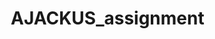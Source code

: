 # AJACKUS_assignment


<!DOCTYPE html>
<html lang="en">
<head>
    <meta charset="UTF-8">
    <meta name="viewport" content="width=device-width, initial-scale=1.0">
    <title>Employee Directory</title>
    <style>
        * {
            margin: 0;
            padding: 0;
            box-sizing: border-box;
        }

        body {
            font-family: 'Segoe UI', Tahoma, Geneva, Verdana, sans-serif;
            background: linear-gradient(135deg, #667eea 0%, #764ba2 100%);
            min-height: 100vh;
            color: #333;
        }

        .container {
            max-width: 1200px;
            margin: 0 auto;
            padding: 20px;
        }

        .header {
            background: rgba(255, 255, 255, 0.95);
            backdrop-filter: blur(10px);
            padding: 20px;
            border-radius: 15px;
            margin-bottom: 30px;
            box-shadow: 0 8px 32px rgba(0, 0, 0, 0.1);
        }

        .header h1 {
            text-align: center;
            color: #2c3e50;
            font-size: 2.5rem;
            margin-bottom: 10px;
        }

        .controls {
            display: flex;
            gap: 15px;
            flex-wrap: wrap;
            align-items: center;
            justify-content: space-between;
            margin-top: 20px;
        }

        .search-bar {
            flex: 1;
            min-width: 250px;
            padding: 12px 20px;
            border: 2px solid #e1e8ed;
            border-radius: 25px;
            font-size: 16px;
            outline: none;
            transition: all 0.3s ease;
        }

        .search-bar:focus {
            border-color: #667eea;
            box-shadow: 0 0 0 3px rgba(102, 126, 234, 0.1);
        }

        .btn {
            padding: 12px 24px;
            border: none;
            border-radius: 25px;
            font-size: 14px;
            font-weight: 600;
            cursor: pointer;
            transition: all 0.3s ease;
            text-transform: uppercase;
            letter-spacing: 0.5px;
        }

        .btn-primary {
            background: linear-gradient(45deg, #667eea, #764ba2);
            color: white;
        }

        .btn-primary:hover {
            transform: translateY(-2px);
            box-shadow: 0 5px 15px rgba(102, 126, 234, 0.4);
        }

        .btn-secondary {
            background: #6c757d;
            color: white;
        }

        .btn-secondary:hover {
            background: #5a6268;
            transform: translateY(-2px);
        }

        .btn-danger {
            background: #dc3545;
            color: white;
        }

        .btn-danger:hover {
            background: #c82333;
            transform: translateY(-2px);
        }

        .sort-controls {
            display: flex;
            gap: 10px;
            align-items: center;
        }

        .sort-select {
            padding: 8px 15px;
            border: 2px solid #e1e8ed;
            border-radius: 20px;
            background: white;
            font-size: 14px;
            outline: none;
            cursor: pointer;
        }

        .filter-panel {
            background: rgba(255, 255, 255, 0.95);
            backdrop-filter: blur(10px);
            padding: 25px;
            border-radius: 15px;
            margin-bottom: 20px;
            box-shadow: 0 8px 32px rgba(0, 0, 0, 0.1);
            display: none;
        }

        .filter-panel.active {
            display: block;
            animation: slideDown 0.3s ease;
        }

        @keyframes slideDown {
            from {
                opacity: 0;
                transform: translateY(-20px);
            }
            to {
                opacity: 1;
                transform: translateY(0);
            }
        }

        .filter-grid {
            display: grid;
            grid-template-columns: repeat(auto-fit, minmax(200px, 1fr));
            gap: 15px;
            margin-bottom: 20px;
        }

        .filter-group {
            display: flex;
            flex-direction: column;
            gap: 8px;
        }

        .filter-group label {
            font-weight: 600;
            color: #2c3e50;
            font-size: 14px;
        }

        .filter-group input,
        .filter-group select {
            padding: 10px;
            border: 2px solid #e1e8ed;
            border-radius: 8px;
            font-size: 14px;
            outline: none;
            transition: border-color 0.3s ease;
        }

        .filter-group input:focus,
        .filter-group select:focus {
            border-color: #667eea;
        }

        .employee-grid {
            display: grid;
            grid-template-columns: repeat(auto-fill, minmax(300px, 1fr));
            gap: 20px;
            margin-bottom: 30px;
        }

        .employee-card {
            background: rgba(255, 255, 255, 0.95);
            backdrop-filter: blur(10px);
            padding: 25px;
            border-radius: 15px;
            box-shadow: 0 8px 32px rgba(0, 0, 0, 0.1);
            transition: all 0.3s ease;
            position: relative;
            overflow: hidden;
        }

        .employee-card:hover {
            transform: translateY(-5px);
            box-shadow: 0 15px 35px rgba(0, 0, 0, 0.15);
        }

        .employee-card::before {
            content: '';
            position: absolute;
            top: 0;
            left: 0;
            right: 0;
            height: 4px;
            background: linear-gradient(45deg, #667eea, #764ba2);
        }

        .employee-card h3 {
            color: #2c3e50;
            margin-bottom: 15px;
            font-size: 1.3rem;
        }

        .employee-info {
            display: flex;
            flex-direction: column;
            gap: 8px;
            margin-bottom: 20px;
        }

        .employee-info span {
            display: flex;
            align-items: center;
            gap: 8px;
            font-size: 14px;
            color: #5a6c7d;
        }

        .employee-info strong {
            color: #2c3e50;
            min-width: 80px;
        }

        .employee-actions {
            display: flex;
            gap: 10px;
            justify-content: flex-end;
        }

        .employee-actions .btn {
            padding: 8px 16px;
            font-size: 12px;
        }

        .form-modal {
            display: none;
            position: fixed;
            top: 0;
            left: 0;
            width: 100%;
            height: 100%;
            background: rgba(0, 0, 0, 0.5);
            backdrop-filter: blur(5px);
            z-index: 1000;
            animation: fadeIn 0.3s ease;
        }

        .form-modal.active {
            display: flex;
            align-items: center;
            justify-content: center;
        }

        @keyframes fadeIn {
            from { opacity: 0; }
            to { opacity: 1; }
        }

        .form-container {
            background: white;
            padding: 30px;
            border-radius: 15px;
            width: 90%;
            max-width: 500px;
            max-height: 80vh;
            overflow-y: auto;
            box-shadow: 0 20px 60px rgba(0, 0, 0, 0.3);
            animation: slideUp 0.3s ease;
        }

        @keyframes slideUp {
            from {
                opacity: 0;
                transform: translateY(50px);
            }
            to {
                opacity: 1;
                transform: translateY(0);
            }
        }

        .form-container h2 {
            color: #2c3e50;
            margin-bottom: 25px;
            text-align: center;
        }

        .form-group {
            margin-bottom: 20px;
        }

        .form-group label {
            display: block;
            margin-bottom: 8px;
            font-weight: 600;
            color: #2c3e50;
        }

        .form-group input,
        .form-group select {
            width: 100%;
            padding: 12px;
            border: 2px solid #e1e8ed;
            border-radius: 8px;
            font-size: 16px;
            outline: none;
            transition: border-color 0.3s ease;
        }

        .form-group input:focus,
        .form-group select:focus {
            border-color: #667eea;
        }

        .form-group.error input,
        .form-group.error select {
            border-color: #dc3545;
        }

        .error-message {
            color: #dc3545;
            font-size: 14px;
            margin-top: 5px;
            display: none;
        }

        .form-group.error .error-message {
            display: block;
        }

        .form-actions {
            display: flex;
            gap: 15px;
            justify-content: center;
            margin-top: 30px;
        }

        .pagination {
            display: flex;
            justify-content: center;
            align-items: center;
            gap: 15px;
            background: rgba(255, 255, 255, 0.95);
            backdrop-filter: blur(10px);
            padding: 20px;
            border-radius: 15px;
            box-shadow: 0 8px 32px rgba(0, 0, 0, 0.1);
        }

        .pagination-info {
            color: #5a6c7d;
            font-size: 14px;
        }

        .pagination-controls {
            display: flex;
            gap: 10px;
            align-items: center;
        }

        .page-btn {
            padding: 8px 12px;
            border: 2px solid #e1e8ed;
            background: white;
            color: #5a6c7d;
            border-radius: 8px;
            cursor: pointer;
            transition: all 0.3s ease;
            font-size: 14px;
        }

        .page-btn:hover,
        .page-btn.active {
            background: #667eea;
            color: white;
            border-color: #667eea;
        }

        .page-btn:disabled {
            opacity: 0.5;
            cursor: not-allowed;
        }

        .items-per-page {
            display: flex;
            align-items: center;
            gap: 10px;
        }

        .items-per-page select {
            padding: 8px 12px;
            border: 2px solid #e1e8ed;
            border-radius: 8px;
            background: white;
            font-size: 14px;
            outline: none;
            cursor: pointer;
        }

        .loading {
            text-align: center;
            padding: 40px;
            color: #5a6c7d;
            font-size: 18px;
        }

        .empty-state {
            text-align: center;
            padding: 60px 20px;
            color: #5a6c7d;
        }

        .empty-state h3 {
            margin-bottom: 10px;
            font-size: 1.5rem;
        }

        @media (max-width: 768px) {
            .controls {
                flex-direction: column;
                align-items: stretch;
            }

            .search-bar {
                min-width: 100%;
            }

            .sort-controls {
                justify-content: center;
            }

            .employee-grid {
                grid-template-columns: 1fr;
            }

            .filter-grid {
                grid-template-columns: 1fr;
            }

            .form-container {
                width: 95%;
                margin: 20px;
            }

            .pagination-controls {
                flex-wrap: wrap;
                justify-content: center;
            }

            .header h1 {
                font-size: 2rem;
            }
        }

        @media (max-width: 480px) {
            .container {
                padding: 10px;
            }

            .header {
                padding: 15px;
            }

            .employee-card {
                padding: 20px;
            }

            .form-container {
                padding: 20px;
            }

            .btn {
                padding: 10px 20px;
                font-size: 13px;
            }
        }
    </style>
</head>
<body>
    <div class="container">
        <div class="header">
            <h1>Employee Directory</h1>
            <div class="controls">
                <input type="text" class="search-bar" id="searchInput" placeholder="Search employees by name or email...">
                <div class="sort-controls">
                    <label for="sortBy">Sort by:</label>
                    <select id="sortBy" class="sort-select">
                        <option value="firstName">First Name</option>
                        <option value="lastName">Last Name</option>
                        <option value="department">Department</option>
                        <option value="role">Role</option>
                    </select>
                </div>
                <button class="btn btn-primary" id="addEmployeeBtn">Add Employee</button>
                <button class="btn btn-secondary" id="filterToggleBtn">Filter</button>
            </div>
        </div>

        <div class="filter-panel" id="filterPanel">
            <div class="filter-grid">
                <div class="filter-group">
                    <label for="filterFirstName">First Name</label>
                    <input type="text" id="filterFirstName" placeholder="Enter first name">
                </div>
                <div class="filter-group">
                    <label for="filterDepartment">Department</label>
                    <select id="filterDepartment">
                        <option value="">All Departments</option>
                        <option value="HR">HR</option>
                        <option value="IT">IT</option>
                        <option value="Finance">Finance</option>
                        <option value="Marketing">Marketing</option>
                        <option value="Sales">Sales</option>
                    </select>
                </div>
                <div class="filter-group">
                    <label for="filterRole">Role</label>
                    <select id="filterRole">
                        <option value="">All Roles</option>
                        <option value="Manager">Manager</option>
                        <option value="Developer">Developer</option>
                        <option value="Designer">Designer</option>
                        <option value="Analyst">Analyst</option>
                        <option value="Coordinator">Coordinator</option>
                    </select>
                </div>
            </div>
            <div class="form-actions">
                <button class="btn btn-primary" id="applyFiltersBtn">Apply Filters</button>
                <button class="btn btn-secondary" id="clearFiltersBtn">Clear Filters</button>
            </div>
        </div>

        <div id="employeeGrid" class="employee-grid">
            <!-- Employee cards will be rendered here -->
        </div>

        <div class="pagination" id="pagination">
            <div class="pagination-info" id="paginationInfo"></div>
            <div class="pagination-controls">
                <button class="page-btn" id="prevPageBtn">Previous</button>
                <div id="pageNumbers"></div>
                <button class="page-btn" id="nextPageBtn">Next</button>
            </div>
            <div class="items-per-page">
                <label for="itemsPerPage">Items per page:</label>
                <select id="itemsPerPage">
                    <option value="10">10</option>
                    <option value="25">25</option>
                    <option value="50">50</option>
                    <option value="100">100</option>
                </select>
            </div>
        </div>
    </div>

    <!-- Add/Edit Employee Modal -->
    <div class="form-modal" id="formModal">
        <div class="form-container">
            <h2 id="formTitle">Add Employee</h2>
            <form id="employeeForm">
                <div class="form-group">
                    <label for="firstName">First Name *</label>
                    <input type="text" id="firstName" name="firstName" required>
                    <div class="error-message">First name is required</div>
                </div>
                <div class="form-group">
                    <label for="lastName">Last Name *</label>
                    <input type="text" id="lastName" name="lastName" required>
                    <div class="error-message">Last name is required</div>
                </div>
                <div class="form-group">
                    <label for="email">Email *</label>
                    <input type="email" id="email" name="email" required>
                    <div class="error-message">Valid email is required</div>
                </div>
                <div class="form-group">
                    <label for="department">Department *</label>
                    <select id="department" name="department" required>
                        <option value="">Select Department</option>
                        <option value="HR">HR</option>
                        <option value="IT">IT</option>
                        <option value="Finance">Finance</option>
                        <option value="Marketing">Marketing</option>
                        <option value="Sales">Sales</option>
                    </select>
                    <div class="error-message">Department is required</div>
                </div>
                <div class="form-group">
                    <label for="role">Role *</label>
                    <select id="role" name="role" required>
                        <option value="">Select Role</option>
                        <option value="Manager">Manager</option>
                        <option value="Developer">Developer</option>
                        <option value="Designer">Designer</option>
                        <option value="Analyst">Analyst</option>
                        <option value="Coordinator">Coordinator</option>
                    </select>
                    <div class="error-message">Role is required</div>
                </div>
                <div class="form-actions">
                    <button type="submit" class="btn btn-primary">Save Employee</button>
                    <button type="button" class="btn btn-secondary" id="cancelBtn">Cancel</button>
                </div>
            </form>
        </div>
    </div>

    <script>
        // Mock employee data (simulating Freemarker data injection)
        let mockEmployees = [
            { id: 1, firstName: 'John', lastName: 'Doe', email: 'john.doe@company.com', department: 'HR', role: 'Manager' },
            { id: 2, firstName: 'Jane', lastName: 'Smith', email: 'jane.smith@company.com', department: 'IT', role: 'Developer' },
            { id: 3, firstName: 'Michael', lastName: 'Johnson', email: 'michael.johnson@company.com', department: 'Finance', role: 'Analyst' },
            { id: 4, firstName: 'Emily', lastName: 'Brown', email: 'emily.brown@company.com', department: 'Marketing', role: 'Designer' },
            { id: 5, firstName: 'David', lastName: 'Wilson', email: 'david.wilson@company.com', department: 'Sales', role: 'Manager' },
            { id: 6, firstName: 'Sarah', lastName: 'Davis', email: 'sarah.davis@company.com', department: 'IT', role: 'Developer' },
            { id: 7, firstName: 'Chris', lastName: 'Miller', email: 'chris.miller@company.com', department: 'HR', role: 'Coordinator' },
            { id: 8, firstName: 'Lisa', lastName: 'Garcia', email: 'lisa.garcia@company.com', department: 'Finance', role: 'Manager' },
            { id: 9, firstName: 'Robert', lastName: 'Martinez', email: 'robert.martinez@company.com', department: 'Marketing', role: 'Analyst' },
            { id: 10, firstName: 'Amanda', lastName: 'Anderson', email: 'amanda.anderson@company.com', department: 'Sales', role: 'Coordinator' },
            { id: 11, firstName: 'Kevin', lastName: 'Taylor', email: 'kevin.taylor@company.com', department: 'IT', role: 'Developer' },
            { id: 12, firstName: 'Michelle', lastName: 'Thomas', email: 'michelle.thomas@company.com', department: 'HR', role: 'Manager' }
        ];

        // Application state
        let currentPage = 1;
        let itemsPerPage = 10;
        let filteredEmployees = [...mockEmployees];
        let currentSort = 'firstName';
        let editingEmployeeId = null;

        // DOM elements
        const employeeGrid = document.getElementById('employeeGrid');
        const searchInput = document.getElementById('searchInput');
        const sortBy = document.getElementById('sortBy');
        const filterPanel = document.getElementById('filterPanel');
        const filterToggleBtn = document.getElementById('filterToggleBtn');
        const formModal = document.getElementById('formModal');
        const employeeForm = document.getElementById('employeeForm');
        const addEmployeeBtn = document.getElementById('addEmployeeBtn');
        const pagination = document.getElementById('pagination');
        const itemsPerPageSelect = document.getElementById('itemsPerPage');

        // Initialize application
        document.addEventListener('DOMContentLoaded', function() {
            renderEmployees();
            setupEventListeners();
        });

        // Event listeners
        function setupEventListeners() {
            // Search functionality
            searchInput.addEventListener('input', debounce(handleSearch, 300));
            
            // Sort functionality
            sortBy.addEventListener('change', handleSort);
            
            // Filter functionality
            filterToggleBtn.addEventListener('click', toggleFilterPanel);
            document.getElementById('applyFiltersBtn').addEventListener('click', applyFilters);
            document.getElementById('clearFiltersBtn').addEventListener('click', clearFilters);
            
            // Form functionality
            addEmployeeBtn.addEventListener('click', () => openForm());
            document.getElementById('cancelBtn').addEventListener('click', closeForm);
            employeeForm.addEventListener('submit', handleFormSubmit);
            
            // Pagination
            document.getElementById('prevPageBtn').addEventListener('click', () => changePage(currentPage - 1));
            document.getElementById('nextPageBtn').addEventListener('click', () => changePage(currentPage + 1));
            itemsPerPageSelect.addEventListener('change', handleItemsPerPageChange);
            
            // Close modal on background click
            formModal.addEventListener('click', (e) => {
                if (e.target === formModal) closeForm();
            });
        }

        // Debounce function for search
        function debounce(func, wait) {
            let timeout;
            return function executedFunction(...args) {
                const later = () => {
                    clearTimeout(timeout);
                    func(...args);
                };
                clearTimeout(timeout);
                timeout = setTimeout(later, wait);
            };
        }

        // Search functionality
        function handleSearch() {
            const searchTerm = searchInput.value.toLowerCase();
            if (searchTerm === '') {
                filteredEmployees = [...mockEmployees];
            } else {
                filteredEmployees = mockEmployees.filter(employee =>
                    employee.firstName.toLowerCase().includes(searchTerm) ||
                    employee.lastName.toLowerCase().includes(searchTerm) ||
                    employee.email.toLowerCase().includes(searchTerm)
                );
            }
            currentPage = 1;
            sortEmployees();
            renderEmployees();
        }

        // Sort functionality
        function handleSort() {
            currentSort = sortBy.value;
            sortEmployees();
            renderEmployees();
        }

        function sortEmployees() {
            filteredEmployees.sort((a, b) => {
                const aValue = a[currentSort].toLowerCase();
                const bValue = b[currentSort].toLowerCase();
                return aValue.localeCompare(bValue);
            });
        }

        // Filter functionality
        function toggleFilterPanel() {
            filterPanel.classList.toggle('active');
        }

        function applyFilters() {
            const firstNameFilter = document.getElementById('filterFirstName').value.toLowerCase();
            const departmentFilter = document.getElementById('filterDepartment').value;
            const roleFilter = document.getElementById('filterRole').value;

            filteredEmployees = mockEmployees.filter(employee => {
                const matchesFirstName = !firstNameFilter || employee.firstName.toLowerCase().includes(firstNameFilter);
                const matchesDepartment = !departmentFilter || employee.department === departmentFilter;
                const matchesRole = !roleFilter || employee.role === roleFilter;
                return matchesFirstName && matchesDepartment && matchesRole;
            });

            currentPage = 1;
            sortEmployees();
            renderEmployees();
            filterPanel.classList.remove('active');
        }

        function clearFilters() {
            document.getElementById('filterFirstName').value = '';
            document.getElementById('filterDepartment').value = '';
            document.getElementById('filterRole').value = '';
            searchInput.value = '';
            filteredEmployees = [...mockEmployees];
            currentPage = 1;
            sortEmployees();
            renderEmployees();
            filterPanel.classList.remove('active');
        }

        // Employee rendering
        function renderEmployees() {
            const startIndex = (currentPage - 1) * itemsPerPage;
            const endIndex = startIndex + itemsPerPage;
            const employeesToShow = filteredEmployees.slice(startIndex, endIndex);

            if (employeesToShow.length === 0) {
                employeeGrid.innerHTML = `
                    <div class="empty-state">
                        <h3>No employees found</h3>
                        <p>Try adjusting your search or filter criteria.</p>
                    </div>
                `;
            } else {
                employeeGrid.innerHTML = employeesToShow.map(employee => `
                    <div class="employee-card" data-employee-id="${employee.id}">
                        <h3>${employee.firstName} ${employee.lastName}</h3>
                        <div class="employee-info">
                            <span><strong>ID:</strong> ${employee.id}</span>
                            <span><strong>Email:</strong> ${employee.email}</span>
                            <span><strong>Department:</strong> ${employee.department}</span>
                            <span><strong>Role:</strong> ${employee.role}</span>
                        </div>
                        <div class="employee-actions">
                            <button class="btn btn-primary edit-btn" data-id="${employee.id}">Edit</button>
                            <button class="btn btn-danger delete-btn" data-id="${employee.id}">Delete</button>
                        </div>
                    </div>
                `).join('');

                // Add event listeners to edit and delete buttons
                document.querySelectorAll('.edit-btn').forEach(btn => {
                    btn.addEventListener('click', (e) => {
                        const employeeId = parseInt(e.target.dataset.id);
                        openForm(employeeId);
                    });
                });

                document.querySelectorAll('.delete-btn').forEach(btn => {
                    btn.addEventListener('click', (e) => {
                        const employeeId = parseInt(e.target.dataset.id);
                        deleteEmployee(employeeId);
                    });
                });
            }

            renderPagination();
        }

        // Pagination
        function renderPagination() {
            const totalPages = Math.ceil(filteredEmployees.length / itemsPerPage);
            const startItem = (currentPage - 1) * itemsPerPage + 1;
            const endItem = Math.min(currentPage * itemsPerPage, filteredEmployees.length);

            // Update pagination info
            document.getElementById('paginationInfo').textContent = 
                `Showing ${startItem}-${endItem} of ${filteredEmployees.length} employees`;

            // Update page numbers
            const pageNumbers = document.getElementById('pageNumbers');
            pageNumbers.innerHTML = '';

            for (let i = 1; i <= totalPages; i++) {
                if (i === 1 || i === totalPages || (i >= currentPage - 2 && i <= currentPage + 2)) {
                    const pageBtn = document.createElement('button');
                    pageBtn.className = `page-btn ${i === currentPage ? 'active' : ''}`;
                    pageBtn.textContent = i;
                    pageBtn.addEventListener('click', () => changePage(i));
                    pageNumbers.appendChild(pageBtn);
                } else if (i === currentPage - 3 || i === currentPage + 3) {
                    const ellipsis = document.createElement('span');
                    ellipsis.textContent = '...';
                    ellipsis.className = 'page-ellipsis';
                    pageNumbers.appendChild(ellipsis);
                }
            }

            // Update prev/next buttons
            document.getElementById('prevPageBtn').disabled = currentPage === 1;
            document.getElementById('nextPageBtn').disabled = currentPage === totalPages;
        }

        function changePage(page) {
            const totalPages = Math.ceil(filteredEmployees.length / itemsPerPage);
            if (page >= 1 && page <= totalPages) {
                currentPage = page;
                renderEmployees();
            }
        }

        function handleItemsPerPageChange() {
            itemsPerPage = parseInt(itemsPerPageSelect.value);
            currentPage = 1;
            renderEmployees();
        }

        // Form functionality
        function openForm(employeeId = null) {
            editingEmployeeId = employeeId;
            const formTitle = document.getElementById('formTitle');
            
            if (employeeId) {
                const employee = mockEmployees.find(emp => emp.id === employeeId);
                if (employee) {
                    formTitle.textContent = 'Edit Employee';
                    document.getElementById('firstName').value = employee.firstName;
                    document.getElementById('lastName').value = employee.lastName;
                    document.getElementById('email').value = employee.email;
                    document.getElementById('department').value = employee.department;
                    document.getElementById('role').value = employee.role;
                }
            } else {
                formTitle.textContent = 'Add Employee';
                employeeForm.reset();
            }
            
            clearFormErrors();
            formModal.classList.add('active');
        }

        function closeForm() {
            formModal.classList.remove('active');
            editingEmployeeId = null;
            employeeForm.reset();
            clearFormErrors();
        }

        function handleFormSubmit(e) {
            e.preventDefault();
            
            if (validateForm()) {
                const formData = new FormData(employeeForm);
                const employeeData = {
                    firstName: formData.get('firstName').trim(),
                    lastName: formData.get('lastName').trim(),
                    email: formData.get('email').trim(),
                    department: formData.get('department'),
                    role: formData.get('role')
                };

                if (editingEmployeeId) {
                    // Update existing employee
                    const employeeIndex = mockEmployees.findIndex(emp => emp.id === editingEmployeeId);
                    if (employeeIndex !== -1) {
                        mockEmployees[employeeIndex] = { ...mockEmployees[employeeIndex], ...employeeData };
                    }
                } else {
                    // Add new employee
                    const newEmployee = {
                        id: Date.now(), // Simple ID generation
                        ...employeeData
                    };
                    mockEmployees.push(newEmployee);
                }

                // Update filtered employees and re-render
                handleSearch(); // This will also update filteredEmployees
                closeForm();
            }
        }

        function validateForm() {
            let isValid = true;
            clearFormErrors();

            // Validate required fields
            const requiredFields = ['firstName', 'lastName', 'email', 'department', 'role'];
            requiredFields.forEach(fieldName => {
                const field = document.getElementById(fieldName);
                const value = field.value.trim();
                
                if (!value) {
                    showFieldError(fieldName, `${fieldName.charAt(0).toUpperCase() + fieldName.slice(1)} is required`);
                    isValid = false;
                }
            });

            // Validate email format
            const emailField = document.getElementById('email');
            const emailValue = emailField.value.trim();
            const emailRegex = /^[^\s@]+@[^\s@]+\.[^\s@]+$/;
            
            if (emailValue && !emailRegex.test(emailValue)) {
                showFieldError('email', 'Please enter a valid email address');
                isValid = false;
            }

            // Check for duplicate email (exclude current employee when editing)
            if (emailValue) {
                const existingEmployee = mockEmployees.find(emp => 
                    emp.email.toLowerCase() === emailValue.toLowerCase() && 
                    emp.id !== editingEmployeeId
                );
                if (existingEmployee) {
                    showFieldError('email', 'This email is already in use');
                    isValid = false;
                }
            }

            return isValid;
        }

        function showFieldError(fieldName, message) {
            const formGroup = document.getElementById(fieldName).closest('.form-group');
            const errorMessage = formGroup.querySelector('.error-message');
            formGroup.classList.add('error');
            errorMessage.textContent = message;
        }

        function clearFormErrors() {
            document.querySelectorAll('.form-group').forEach(group => {
                group.classList.remove('error');
            });
        }

        // Delete functionality
        function deleteEmployee(employeeId) {
            if (confirm('Are you sure you want to delete this employee?')) {
                const employeeIndex = mockEmployees.findIndex(emp => emp.id === employeeId);
                if (employeeIndex !== -1) {
                    mockEmployees.splice(employeeIndex, 1);
                    
                    // Update filtered employees and re-render
                    handleSearch(); // This will also update filteredEmployees
                    
                    // Adjust current page if necessary
                    const totalPages = Math.ceil(filteredEmployees.length / itemsPerPage);
                    if (currentPage > totalPages && totalPages > 0) {
                        currentPage = totalPages;
                    }
                    
                    renderEmployees();
                }
            }
        }

        // Initial sort
        sortEmployees();
    </script>
</body>
</html>
